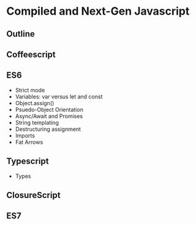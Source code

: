 # Compiled and Next-Gen Javascript

## Outline

## Coffeescript

## ES6
- Strict mode
- Variables: var versus let and const
- Object.assign()
- Psuedo-Object Orientation
- Async/Await and Promises
- String templating
- Destructuring assignment
- Imports
- Fat Arrows

## Typescript
- Types

## ClosureScript

## ES7

